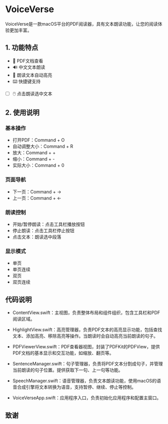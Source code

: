 # VoiceVerse

VoiceVerse是一款macOS平台的PDF阅读器，具有文本朗读功能，让您的阅读体验更加丰富。

## 1. 功能特点

- 📖 PDF文档查看
- 🔊 中文文本朗读
- 🎯 朗读文本自动高亮
- ⌨️ 快捷键支持
- [ ] 🖱️ 点击朗读选中文本

## 2. 使用说明

### 基本操作
- 打开PDF：Command + O
- 自动调整大小：Command + R
- 放大：Command + +
- 缩小：Command + -
- 实际大小：Command + 0

### 页面导航
- 下一页：Command + →
- 上一页：Command + ←

### 朗读控制
- 开始/暂停朗读：点击工具栏播放按钮
- 停止朗读：点击工具栏停止按钮
- 点击文本：朗读选中段落

### 显示模式
- 单页
- 单页连续
- 双页
- 双页连续

## 代码说明
- ContentView.swift：主视图，负责整体布局和组件组织，包含工具栏和PDF阅读区域。

- HighlightView.swift：高亮管理器，负责PDF文本的高亮显示功能，包括查找文本、添加高亮、移除高亮等操作。当朗读时会自动高亮当前朗读的句子。

- PDFViewerView.swift：PDF查看器视图，封装了PDFKit的PDFView，提供PDF文档的基本显示和交互功能，如缩放、翻页等。

- SentenceManager.swift：句子管理器，负责将PDF文本分割成句子，并管理当前朗读的句子位置。提供获取下一句、上一句等功能。

- SpeechManager.swift：语音管理器，负责文本朗读功能，使用macOS的语音合成引擎将文本转换为语音，支持暂停、继续、停止等控制。

- VoiceVerseApp.swift：应用程序入口，负责初始化应用程序和配置主窗口。


## 致谢

